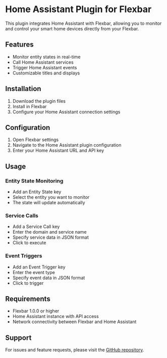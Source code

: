 # Home Assistant Plugin for Flexbar

This plugin integrates Home Assistant with Flexbar, allowing you to monitor and control your smart home devices directly from your Flexbar.

## Features

- Monitor entity states in real-time
- Call Home Assistant services
- Trigger Home Assistant events
- Customizable titles and displays

## Installation

1. Download the plugin files
2. Install in Flexbar
3. Configure your Home Assistant connection settings

## Configuration

1. Open Flexbar settings
2. Navigate to the Home Assistant plugin configuration
3. Enter your Home Assistant URL and API key

## Usage

### Entity State Monitoring
- Add an Entity State key
- Select the entity you want to monitor
- The state will update automatically

### Service Calls
- Add a Service Call key
- Enter the domain and service name
- Specify service data in JSON format
- Click to execute

### Event Triggers 
- Add an Event Trigger key
- Enter the event type
- Specify event data in JSON format
- Click to trigger

## Requirements

- Flexbar 1.0.0 or higher
- Home Assistant instance with API access
- Network connectivity between Flexbar and Home Assistant

## Support

For issues and feature requests, please visit the [GitHub repository](https://github.com/Noou-Ben/Flexbar-Home-Assistant).
